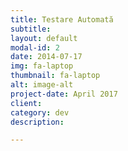 ```yaml
---
title: Testare Automată
subtitle:
layout: default
modal-id: 2
date: 2014-07-17
img: fa-laptop
thumbnail: fa-laptop
alt: image-alt
project-date: April 2017
client:
category: dev
description:

---
```

